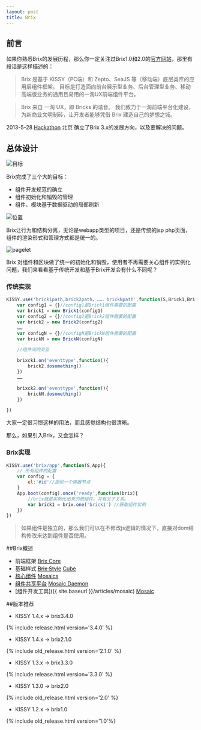 ```yaml
---
layout: post
title: Brix
---
```


## 前言

如果你熟悉Brix的发展历程，那么你一定关注过Brix1.0和2.0的[官方网站][1]，那里有段话是这样描述的：

> Brix 是基于 KISSY（PC端）和 Zepto、SeaJS 等（移动端）底层类库的应用层组件框架。 目标是打造面向前台展示型业务、后台管理型业务、移动高端版业务的通用且易用的一淘UX前端组件平台。

> Brix 来自 一淘 UX，即 Bricks 的谐音。 我们致力于一淘前端平台化建设，为新商业文明制砖，让开发者能够凭借 Brix 建造自己的梦想之城。


2013-5-28 [Hackathon][2] 北京 确立了Brix 3.x的发展方向，以及要解决的问题。


## 总体设计

![目标][3]

Brix完成了三个大的目标：

* 组件开发规范的确立
* 组件初始化和销毁的管理
* 组件、模块基于数据驱动的局部刷新


![位置][4]

Brix让行为和结构分离，无论是webapp类型的项目，还是传统的jsp php页面，组件的渲染形式和管理方式都是统一的。


![pagelet][5]

Brix 对组件和区块做了统一的初始化和销毁，使用者不再需要关心组件的实例化问题，我们来看看基于传统开发和基于Brix开发会有什么不同呢？

### 传统实现

``` javascript
KISSY.use('brick1path,brick2path，……，brickNpath',function(S,Brick1,Brick2，……,BrickN){
    var config1 = {}//config1是Brick1组件需要的配置
    var brick1 = new Brick1(config1)
    var config2 = {}//config2是Brick2组件需要的配置
    var brick2 = new Brick2(config2)
    ……
    var configN = {}//configN是BrickN组件需要的配置
    var brickN = new BrickN(configN)

    //组件间的交互

    brixck1.on('eventtype',function(){
        brick2.dosomething()
    })
    ……

    brixck2.on('eventtype',function(){
        brickN.dosomething()
    })

})
```
大家一定很习惯这样的用法，而且感觉结构也很清晰。

那么，如果引入Brix，又会怎样？

### Brix实现
```javascript
KISSY.use('brix/app',function(S,App){
    // 所有组件的配置
    var config = {
        el:'#id'//提供一个容器节点
    }
    App.boot(config).once('ready',function(brix){
        //brix就是实例化出来的根组件，并有父子关系。
        var brick1 = brix.one('brick1') //获取组件实例
    })
})
```


> 如果组件是独立的，那么我们可以在不修改js逻辑的情况下，直接对dom结构修改来达到组件是否使用。

##Brix概述

- 前端框架 [Brix Core](https://github.com/thx/brix-core)
- 基础样式 <del>[Brix Style](https://github.com/thx/brix-style)</del> [Cube](/cube)
- [核心组件](http://brix.alibaba-inc.com/mosaics) [Mosaics](http://gitlab.alibaba-inc.com/groups/a)
- [组件共享平台](http://brix.alibaba-inc.com) [Mosaic Daemon](http://gitlab.alibaba-inc.com/mo/mosaic-daemon/tree/master)
- [组件开发工具]({{ site.baseurl }}/articles/mosaic) [Mosaic](http://gitlab.alibaba-inc.com/mo/mosaic/tree/master)

##版本推荐

* KISSY 1.4.x -> brix3.4.0

{% include release.html version='3.4.0' %}

* KISSY 1.4.x -> brix2.1.0

{% include old_release.html version='2.1.0' %}

* KISSY 1.3.x -> brix3.3.0

{% include release.html version='3.3.0' %}

* KISSY 1.3.0 -> brix2.0

{% include old_release.html version='2.0' %}

* KISSY 1.2.x -> brix1.0

{% include old_release.html version='1.0'%}




  [1]: http://etaoux.github.io/brix/
  [2]: https://github.com/thx/brix-core/issues/7
  [3]: http://gtms01.alicdn.com/tps/i1/T17QDxFc4cXXbkAoMp-499-242.png
  [4]: http://gtms01.alicdn.com/tps/i1/T1R0jtFgtcXXa2vpZP-864-616.png
  [5]: http://gtms01.alicdn.com/tps/i1/T1Z9QOFXNeXXatUhzp-886-607.jpg

